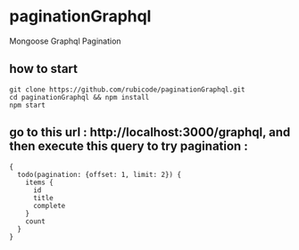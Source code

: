 # paginationGraphql
Mongoose Graphql Pagination


## how to start
```
git clone https://github.com/rubicode/paginationGraphql.git
cd paginationGraphql && npm install
npm start
```

## go to this url : http://localhost:3000/graphql, and then execute this query to try pagination :
```
{
  todo(pagination: {offset: 1, limit: 2}) {
    items {
      id
      title
      complete
    }
    count
  }
}
```
